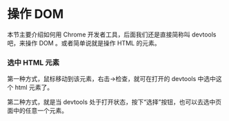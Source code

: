 # 操作 DOM

本节主要介绍如何用 Chrome 开发者工具，后面我们还是直接简称叫 devtools 吧，来操作 DOM 。或者简单说就是操作 HTML 的元素。

### 选中 HTML 元素

第一种方式，鼠标移动到该元素，右击->检查，就可在打开的 devtools 中选中这个 html 元素了。

第二种方式，就是当 devtools 处于打开状态，按下“选择”按钮，也可以去选中页面中的任意一个元素。
